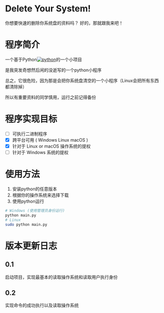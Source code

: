 # Delete Your System!
你想要快速的删除你系统盘的资料吗？
好的，那就跟我来吧！
# 程序简介
一个基于Python[![python](https://www.python.org/static/favicon.ico "python")](https://www.python.org/static/favicon.ico "python")的一个小项目</p>
是我突发奇想然后闲的没逝写的一个python小程序</p>
总之，它很危险，因为那是会把你系统盘清空的一个小程序（Linux会把所有东西都清除掉）</p>
所以有重要资料的同学慎用，运行之前记得备份</p>
# 程序实现目标
- [ ] 可执行二进制程序
- [x] 跨平台可用 ( Windows Linux macOS )
- [x] 针对于 Linux or macOS 操作系统的提权
- [ ] 针对于 Windows 系统的提权
# 使用方法
1. 安装python的任意版本
2. 根据你的操作系统来选择下载
3. 使用python运行
```bash
# Windows (使用管理员身份运行)
python main.py
# Linux
sudo python main.py
```
# 版本更新日志
## 0.1
启动项目，实现最基本的读取操作系统和读取用户执行身份
## 0.2
实现命令的成功执行以及读取操作系统
